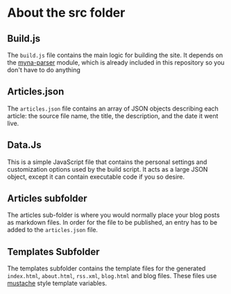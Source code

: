 # About the src folder

## Build.js

The `build.js` file contains the main logic for building the site. It depends on the [myna-parser](https://www.npmjs.com/package/myna-parser) module, which is already included in this repository so you don't have to do anything

## Articles.json

The `articles.json` file contains an array of JSON objects describing each article: the source file name, the title, the description, and the date it went live. 

## Data.Js

This is a simple JavaScript file that contains the personal settings and customization options used by the build script. It acts as a large JSON object, except it can contain executable code if you so desire. 

## Articles subfolder

The articles sub-folder is where you would normally place your blog posts as markdown files. In order for the file to be published, an entry has to be added to the `articles.json` file. 

## Templates Subfolder 

The templates subfolder contains the template files for the generated `index.html`, `about.html`, `rss.xml`, `blog.html` and blog files. These files use [mustache](https://mustache.github.io/mustache.5.html) style template variables.